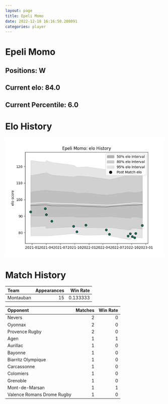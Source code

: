 ```yaml
---  
layout: page  
title: Epeli Momo  
date: 2022-12-18 16:16:50.208091  
categories: player  
---
```

# Epeli Momo

## Positions: W

## Current elo: 84.0

## Current Percentile: 6.0

# Elo History


![elo history](history_EpeliMomo.png)
# Match History


| Team      |   Appearances |   Win Rate |
|:----------|--------------:|-----------:|
| Montauban |            15 |   0.133333 |

| Opponent                   |   Matches |   Win Rate |
|:---------------------------|----------:|-----------:|
| Nevers                     |         2 |          0 |
| Oyonnax                    |         2 |          0 |
| Provence Rugby             |         2 |          0 |
| Agen                       |         1 |          1 |
| Aurillac                   |         1 |          0 |
| Bayonne                    |         1 |          0 |
| Biarritz Olympique         |         1 |          0 |
| Carcassonne                |         1 |          0 |
| Colomiers                  |         1 |          0 |
| Grenoble                   |         1 |          0 |
| Mont-de-Marsan             |         1 |          1 |
| Valence Romans Drome Rugby |         1 |          0 |